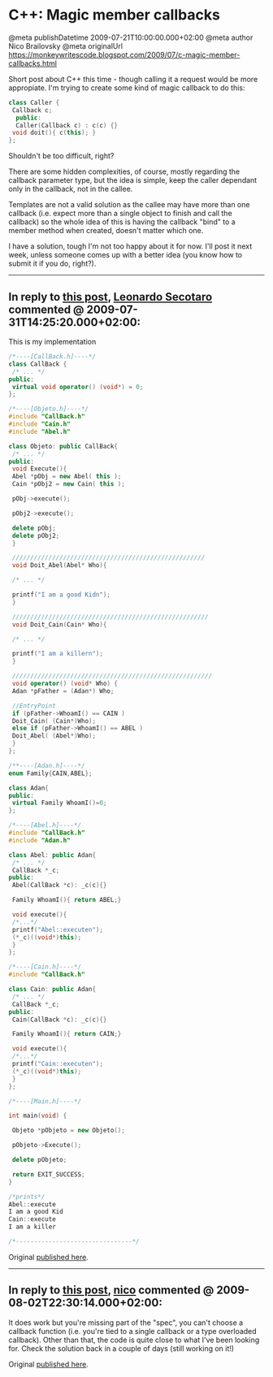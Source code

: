 # C++: Magic member callbacks

@meta publishDatetime 2009-07-21T10:00:00.000+02:00
@meta author Nico Brailovsky
@meta originalUrl https://monkeywritescode.blogspot.com/2009/07/c-magic-member-callbacks.html

Short post about C++ this time - though calling it a request would be more appropiate. I'm trying to create some kind of magic callback to do this:

```c++
class Caller {
 Callback c;
  public:
  Caller(Callback c) : c(c) {}
 void doit(){ c(this); }
};
```

Shouldn't be too difficult, right?

There are some hidden complexities, of course, mostly regarding the callback parameter type, but the idea is simple, keep the caller dependant only in the callback, not in the callee.

Templates are not a valid solution as the callee may have more than one callback (i.e. expect more than a single object to finish and call the callback) so the whole idea of this is having the callback "bind" to a member method when created, doesn't matter which one.

I have a solution, tough I'm not too happy about it for now. I'll post it next week, unless someone comes up with a better idea (you know how to submit it if you do, right?).


---
## In reply to [this post](), [Leonardo Secotaro]() commented @ 2009-07-31T14:25:20.000+02:00:


This is my implementation

```c++
/*----[CallBack.h]----*/
class CallBack {
 /* ... */
public:
 virtual void operator() (void*) = 0;
};

/*----[Objeto.h]----*/
#include "CallBack.h"
#include "Cain.h"
#include "Abel.h"

class Objeto: public CallBack{
 /* ... */
public:
 void Execute(){
 Abel *pObj = new Abel( this );
 Cain *pObj2 = new Cain( this );

 pObj->execute();

 pObj2->execute();

 delete pObj;
 delete pObj2;
 }

 /////////////////////////////////////////////////////
 void Doit_Abel(Abel* Who){

 /* ... */

 printf("I am a good Kidn");
 }

 //////////////////////////////////////////////////////
 void Doit_Cain(Cain* Who){

 /* ... */

 printf("I am a killern");
 }

 ///////////////////////////////////////////////////////
 void operator() (void* Who) {
 Adan *pFather = (Adan*) Who;

 //EntryPoint
 if (pFather->WhoamI() == CAIN )
 Doit_Cain( (Cain*)Who);
 else if (pFather->WhoamI() == ABEL )
 Doit_Abel( (Abel*)Who);
 }
};

/**----[Adan.h]----*/
enum Family{CAIN,ABEL};

class Adan{
public:
 virtual Family WhoamI()=0;
};

/*----[Abel.h]----*/
#include "CallBack.h"
#include "Adan.h"

class Abel: public Adan{
 /* ... */
 CallBack *_c;
public:
 Abel(CallBack *c): _c(c){}

 Family WhoamI(){ return ABEL;}

 void execute(){
 /*...*/
 printf("Abel::executen");
 (*_c)((void*)this);
 }
};

/*----[Cain.h]----*/
#include "CallBack.h"

class Cain: public Adan{
 /* ... */
 CallBack *_c;
public:
 Cain(CallBack *c): _c(c){}

 Family WhoamI(){ return CAIN;}

 void execute(){
 /*...*/
 printf("Cain::executen");
 (*_c)((void*)this);
 }
};

/*----[Main.h]----*/

int main(void) {

 Objeto *pObjeto = new Objeto();

 pObjeto->Execute();

 delete pObjeto;

 return EXIT_SUCCESS;
}

/*prints*/
Abel::execute
I am a good Kid
Cain::execute
I am a killer

/*--------------------------------*/
```

Original [published here](/md_blog/2009/0721_CMagicmembercallbacks.md).

---
## In reply to [this post](), [nico](/md_blog/youfoundadeadlink.md) commented @ 2009-08-02T22:30:14.000+02:00:

It does work but you're missing part of the "spec", you can't choose a callback function (i.e. you're tied to a single callback or a type overloaded callback).
Other than that, the code is quite close to what I've been looking for. Check the solution back in a couple of days (still working on it!)

Original [published here](/md_blog/2009/0721_CMagicmembercallbacks.md).

